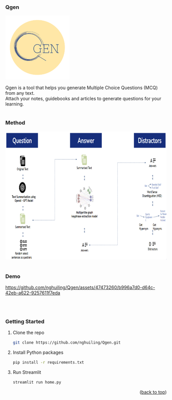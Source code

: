 <!-- <div align="center"> -->
### Qgen
<!-- <img src="assets/logo_tag.png" alt="Qgen" width="325" height="150"> -->
<img src="assets/dark blue logo.png" alt="Qgen" width="200" height="200">


Qgen is a tool that helps you generate Multiple Choice Questions (MCQ) from any text.<br>
Attach your notes, guidebooks and articles to generate questions for your learning.
<br>
<br>
<!-- </div> -->

### Method
<img src="assets/methods.png" alt="Method" width="730" height="400">

<br>
<br>

### Demo


https://github.com/nghuiling/Qgen/assets/47473260/b996a7d0-d64c-42eb-a622-9257611f7eda

<br>
<br>


### Getting Started

1. Clone the repo
   ```sh
   git clone https://github.com/nghuiling/Qgen.git
   ```
3. Install Python packages
   ```sh
   pip install -r requirements.txt
   ```
4. Run Streamlit 
   ```sh
   streamlit run home.py
   ```

<p align="right">(<a href="#readme-top">back to top</a>)</p>

